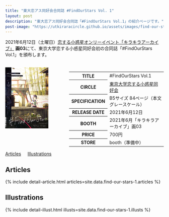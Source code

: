 ```yaml
---
title: "東大恋アス同好会合同誌 #FindOurStars Vol. 1"
layout: post
description: "東大恋アス同好会合同誌「#FindOurStars Vol.1」の紹介ページです。"
post-image: "https://utkiraracircle.github.io/assets/images/find-our-stars-1/main.jpg"
---
```


2021年6月12日（土曜日）[恋する小惑星オンリーイベント「キラキラアーカイブ」](http://project-d.biz/douga/) **画03**にて、東京大学恋する小惑星同好会初の合同誌「#FindOurStars Vol.1」を頒布します。

<br>
<div class="columns is-centered is-multiline">
    <div class="column is-one-fifth-desktop is-one-third-tablet">
        <a href="/assets/images/find-our-stars-1/cover.png" data-lightbox="cover">
            <img src="/assets/images/find-our-stars-1/cover.png" alt="#FindOurStars Vol.1表紙" style="width: 75%; max-width: 250px">
        </a>
    </div>
    <div class="column is-half">
        <table class="table">
            <tbody>
                <tr><th>TITLE</th><td>#FindOurStars Vol.1</td></tr>
                <tr>
                    <th>CIRCLE</th>
                    <td>
                      <a href="/koias" target="_blank" rel="noopener noreferrer">東京大学恋する小惑星同好会</a>
                    </td>
                </tr>
                <tr><th>SPECIFICATION</th><td>B5サイズ 84ページ（本文グレースケール）</td></tr>
                <tr><th>RELEASE DATE</th><td>2021年6月12日</td></tr>
                <tr><th>BOOTH</th><td>2021年6月「キラキラアーカイブ」画03</td></tr>
                <tr><th>PRICE</th><td>700円</td></tr>
                <tr><th>STORE</th><td>booth（準備中）</td></tr>
            </tbody>
        </table>
    </div>
</div>

<div class="columns is-centered is-multiline">
    <a href="#articles"
    class="button is-dark is-rounded has-text-weight-normal">
        <span class="icon">
            <i class="fas fa-angle-double-down"></i>
        </span>
        <span>Articles</span>
    </a>
    <a href="#illustrations"
    class="button is-dark is-rounded has-text-weight-normal">
        <span class="icon">
            <i class="fas fa-angle-double-down"></i>
        </span>
        <span>Illustrations</span>
    </a>
</div>

## Articles

{% include detail-article.html articles=site.data.find-our-stars-1.articles %}

## Illustrations

{% include detail-illust.html illusts=site.data.find-our-stars-1.illusts %}
